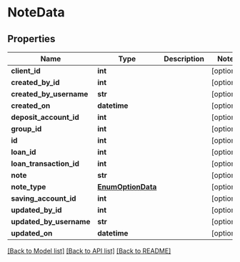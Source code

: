 # NoteData

## Properties
Name | Type | Description | Notes
------------ | ------------- | ------------- | -------------
**client_id** | **int** |  | [optional] 
**created_by_id** | **int** |  | [optional] 
**created_by_username** | **str** |  | [optional] 
**created_on** | **datetime** |  | [optional] 
**deposit_account_id** | **int** |  | [optional] 
**group_id** | **int** |  | [optional] 
**id** | **int** |  | [optional] 
**loan_id** | **int** |  | [optional] 
**loan_transaction_id** | **int** |  | [optional] 
**note** | **str** |  | [optional] 
**note_type** | [**EnumOptionData**](EnumOptionData.md) |  | [optional] 
**saving_account_id** | **int** |  | [optional] 
**updated_by_id** | **int** |  | [optional] 
**updated_by_username** | **str** |  | [optional] 
**updated_on** | **datetime** |  | [optional] 

[[Back to Model list]](../README.md#documentation-for-models) [[Back to API list]](../README.md#documentation-for-api-endpoints) [[Back to README]](../README.md)

